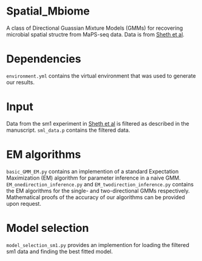 # Spatial_Mbiome

A class of Directional Guassian Mixture Models (GMMs) for recovering microbial spatial structre from MaPS-seq data. Data is from [Sheth et al](https://www.nature.com/articles/s41587-019-0183-2?proof=t).

# Dependencies

```environment.yml``` contains the virtual environment that was used to generate our results. 

# Input

Data from the sm1 experiment in [Sheth et al](https://www.nature.com/articles/s41587-019-0183-2?proof=t) is filtered as described in the manuscript. ```sml_data.p``` contains the filtered data. 

# EM algorithms
```basic_GMM_EM.py``` contains an implemention of a standard Expectation Maximization (EM) algorithm for parameter inference in a naive GMM. ```EM_onedirection_inference.py``` and ```EM_twodirection_inference.py``` contains the EM algorithms for the single- and two-directional GMMs respectively. Mathematical proofs of the accuracy of our algorithms can be provided upon request. 

# Model selection
```model_selection_sm1.py``` provides an implemention for loading the filtered sm1 data and finding the best fitted model. 
